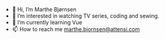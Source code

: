 - 👋 Hi, I’m Marthe Bjørnsen
- 👀 I’m interested in watching TV series, coding and sewing.
- 🌱 I’m currently learning Vue
- 📫 How to reach me marthe.bjornsen@attensi.com

<!---
marthebjornsen/marthebjornsen is a ✨ special ✨ repository because its `README.md` (this file) appears on your GitHub profile.
You can click the Preview link to take a look at your changes.
--->
